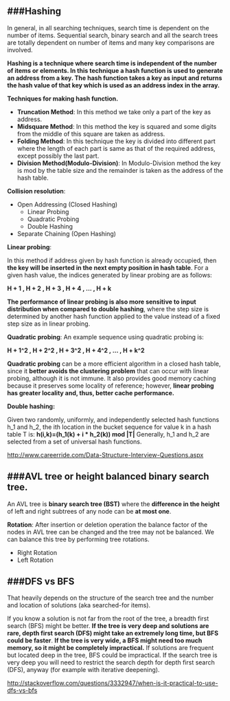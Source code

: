 ###Hashing
---
In general, in all searching techniques, search time is dependent on the number of items. Sequential search, binary search and all the search trees are totally dependent on number of items and many key comparisons are involved.

**Hashing is a technique where search time is independent of the number of items or elements. In this technique a hash function is used to generate an address from a key. The hash function takes a key as input and returns the hash value of that key which is used as an address index in the array.**

**Techniques for making hash function.**

- **Truncation Method**: In this method we take only a part of the key as address.
- **Midsquare Method**: In this method the key is squared and some digits from the middle of this square are taken as address.
- **Folding Method**: In this technique the key is divided into different part where the length of each part is same as that of the required address, except possibly the last part.
- **Division Method(Modulo-Division)**: In Modulo-Division method the key is mod by the table size and the remainder is taken as the address of the hash table.


**Collision resolution**:

- Open Addressing (Closed Hashing)
  * Linear Probing 
  * Quadratic Probing
  * Double Hashing
- Separate Chaining (Open Hashing)

**Linear probing**:

In this method if address given by hash function is already occupied, then **the key will be inserted in the next empty position in hash table**. 
For a given hash value, the indices generated by linear probing are as follows:

**H + 1 , H + 2 , H + 3 , H + 4 , ... , H + k**

 **The performance of linear probing is also more sensitive to input distribution when compared to double hashing**, where the step size is determined by another hash function applied to the value instead of a fixed step size as in linear probing.

**Quadratic probing**:
An example sequence using quadratic probing is:

**H + 1^2 , H + 2^2 , H + 3^2 , H + 4^2 , ... , H + k^2**

**Quadratic probing** can be a more efficient algorithm in a closed hash table, since it **better avoids the clustering problem** that can occur with linear probing, although it is not immune. It also provides good memory caching because it preserves some locality of reference; however, **linear probing has greater locality and, thus, better cache performance.**

**Double hashing:**

Given two randomly, uniformly, and independently selected hash functions h_1 and h_2, the ith location in the bucket sequence for value k in a hash table T is: **h(i,k)=(h_1(k) + i * h_2(k)) mod |T|** Generally, h_1 and h_2 are selected from a set of universal hash functions.

http://www.careerride.com/Data-Structure-Interview-Questions.aspx


###AVL tree or height balanced binary search tree.
---

An AVL tree is **binary search tree (BST)** where the **difference in the height** of left and right subtrees of any node can be **at most one**.

**Rotation**:
After insertion or deletion operation the balance factor of the nodes in AVL tree can be changed and the tree may not be balanced. We can balance this tree by performing tree rotations.

- Right Rotation 
- Left Rotation


###DFS vs BFS
---

That heavily depends on the structure of the search tree and the number and location of solutions (aka searched-for items). 

If you know a solution is not far from the root of the tree, a breadth first search (BFS) might be better. **If the tree is very deep and solutions are rare, depth first search (DFS) might take an extremely long time, but BFS could be faster**. **If the tree is very wide, a BFS might need too much memory, so it might be completely impractical.** If solutions are frequent but located deep in the tree, BFS could be impractical. If the search tree is very deep you will need to restrict the search depth for depth first search (DFS), anyway (for example with iterative deepening).


http://stackoverflow.com/questions/3332947/when-is-it-practical-to-use-dfs-vs-bfs



